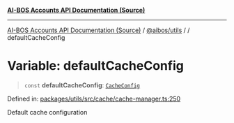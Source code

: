 [**AI-BOS Accounts API Documentation (Source)**](../../../README.md)

***

[AI-BOS Accounts API Documentation (Source)](../../../README.md) / [@aibos/utils](../README.md) / [](../README.md) / defaultCacheConfig

# Variable: defaultCacheConfig

> `const` **defaultCacheConfig**: [`CacheConfig`](../interfaces/CacheConfig.md)

Defined in: [packages/utils/src/cache/cache-manager.ts:250](https://github.com/pohlai88/accounts/blob/48103fb36d28b2b9bfb33472b6de2f719773cde9/packages/utils/src/cache/cache-manager.ts#L250)

Default cache configuration
